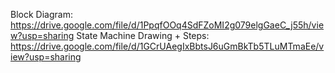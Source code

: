 Block Diagram: https://drive.google.com/file/d/1PpqfOOq4SdFZoMI2g079elgGaeC_j55h/view?usp=sharing
State Machine Drawing + Steps: https://drive.google.com/file/d/1GCrUAegIxBbtsJ6uGmBkTb5TLuMTmaEe/view?usp=sharing
